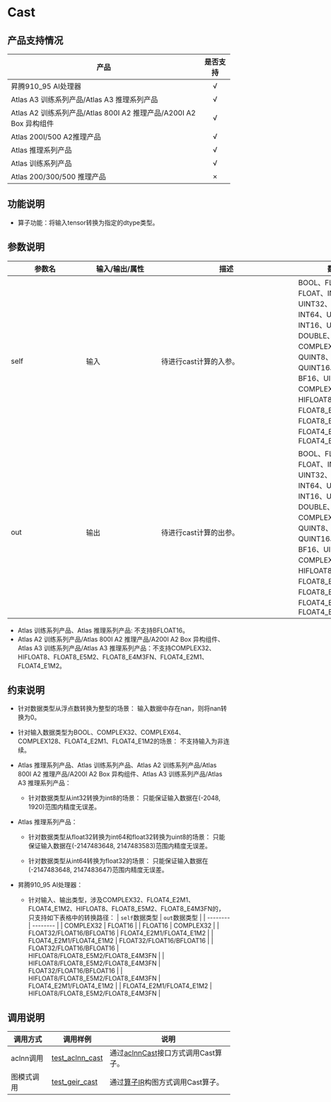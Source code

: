 # Cast

##  产品支持情况

| 产品 | 是否支持 |
| ---- | :----:|
|昇腾910_95 AI处理器|√|
|Atlas A3 训练系列产品/Atlas A3 推理系列产品|√|
|Atlas A2 训练系列产品/Atlas 800I A2 推理产品/A200I A2 Box 异构组件|√|
|Atlas 200I/500 A2推理产品|√|
|Atlas 推理系列产品|√|
|Atlas 训练系列产品|√|
|Atlas 200/300/500 推理产品|×|

## 功能说明

- 算子功能：将输入tensor转换为指定的dtype类型。

## 参数说明

<table style="undefined;table-layout: fixed; width: 1576px"><colgroup>
  <col style="width: 170px">
  <col style="width: 170px">
  <col style="width: 310px">
  <col style="width: 212px">
  <col style="width: 100px">
  </colgroup>
  <thead>
    <tr>
      <th>参数名</th>
      <th>输入/输出/属性</th>
      <th>描述</th>
      <th>数据类型</th>
      <th>数据格式</th>
    </tr></thead>
  <tbody>
    <tr>
      <td>self</td>
      <td>输入</td>
      <td>待进行cast计算的入参。</td>
      <td>BOOL、FLOAT16、FLOAT、INT8、INT32、UINT32、UINT8、INT64、UINT64、INT16、UINT16、DOUBLE、COMPLEX64、COMPLEX128、QINT8、QUINT8、QINT16、QUINT16、QINT32、BF16、UINT1、COMPLEX32、HIFLOAT8、FLOAT8_E5M2、FLOAT8_E4M3FN、FLOAT4_E1M2、FLOAT4_E2M1</td>
      <td>ND</td>
    </tr>
    <tr>
      <td>out</td>
      <td>输出</td>
      <td>待进行cast计算的出参。</td>
      <td>BOOL、FLOAT16、FLOAT、INT8、INT32、UINT32、UINT8、INT64、UINT64、INT16、UINT16、DOUBLE、COMPLEX64、COMPLEX128、QINT8、QUINT8、QINT16、QUINT16、QINT32、BF16、UINT1、COMPLEX32、HIFLOAT8、FLOAT8_E5M2、FLOAT8_E4M3FN、FLOAT4_E1M2、FLOAT4_E2M1</td>
      <td>ND</td>
    </tr>
  </tbody></table>

- Atlas 训练系列产品、Atlas 推理系列产品: 不支持BFLOAT16。
- Atlas A2 训练系列产品/Atlas 800I A2 推理产品/A200I A2 Box 异构组件、Atlas A3 训练系列产品/Atlas A3 推理系列产品：不支持COMPLEX32、HIFLOAT8、FLOAT8_E5M2、FLOAT8_E4M3FN、FLOAT4_E2M1、FLOAT4_E1M2。

## 约束说明

- 针对数据类型从浮点数转换为整型的场景：
  输入数据中存在nan，则将nan转换为0。

- 针对输入数据类型为BOOL、COMPLEX32、COMPLEX64、COMPLEX128、FLOAT4_E2M1、FLOAT4_E1M2的场景：
  不支持输入为非连续。

- <term>Atlas 推理系列产品</term>、<term>Atlas 训练系列产品</term>、<term>Atlas A2 训练系列产品/Atlas 800I A2 推理产品/A200I A2 Box 异构组件</term>、<term>Atlas A3 训练系列产品/Atlas A3 推理系列产品</term>：
  - 针对数据类型从int32转换为int8的场景：
    只能保证输入数据在(-2048, 1920)范围内精度无误差。

- <term>Atlas 推理系列产品</term>：
  - 针对数据类型从float32转换为int64和float32转换为uint8的场景：
    只能保证输入数据在(-2147483648, 2147483583)范围内精度无误差。

  - 针对数据类型从int64转换为float32的场景：
    只能保证输入数据在(-2147483648, 2147483647)范围内精度无误差。

- <term>昇腾910_95 AI处理器</term>：
  - 针对输入、输出类型，涉及COMPLEX32、FLOAT4_E2M1、FLOAT4_E1M2、HIFLOAT8、FLOAT8_E5M2、FLOAT8_E4M3FN的，只支持如下表格中的转换路径：
    | `self`数据类型 | `out`数据类型 |
    | -------- | -------- |
    | COMPLEX32 | FLOAT16 |
    | FLOAT16 | COMPLEX32 |
    | FLOAT32/FLOAT16/BFLOAT16 | FLOAT4_E2M1/FLOAT4_E1M2 |
    | FLOAT4_E2M1/FLOAT4_E1M2 | FLOAT32/FLOAT16/BFLOAT16 |
    | FLOAT32/FLOAT16/BFLOAT16 | HIFLOAT8/FLOAT8_E5M2/FLOAT8_E4M3FN |
    | HIFLOAT8/FLOAT8_E5M2/FLOAT8_E4M3FN | FLOAT32/FLOAT16/BFLOAT16 |
    | HIFLOAT8/FLOAT8_E5M2/FLOAT8_E4M3FN | FLOAT4_E2M1/FLOAT4_E1M2 |
    | FLOAT4_E2M1/FLOAT4_E1M2 | HIFLOAT8/FLOAT8_E5M2/FLOAT8_E4M3FN |

## 调用说明

| 调用方式 | 调用样例                                                                   | 说明                                                           |
|--------------|------------------------------------------------------------------------|--------------------------------------------------------------|
| aclnn调用 | [test_aclnn_cast](./examples/test_aclnn_cast.cpp) | 通过[aclnnCast](./docs/aclnnCast.md)接口方式调用Cast算子。 |
| 图模式调用 | [test_geir_cast](./examples/test_geir_cast.cpp)   | 通过[算子IR](./op_graph/cast_proto.h)构图方式调用Cast算子。 |
